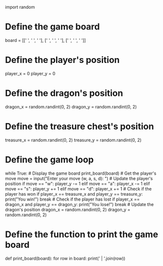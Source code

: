 import random
# Define the game board
board = [[' ', ' ', ' '], [' ', ' ', ' '], [' ', ' ', ' ']]
# Define the player's position
player_x = 0
player_y = 0
# Define the dragon's position
dragon_x = random.randint(0, 2)
dragon_y = random.randint(0, 2)
# Define the treasure chest's position
treasure_x = random.randint(0, 2)
treasure_y = random.randint(0, 2)
# Define the game loop
while True:
    # Display the game board
    print_board(board)
    # Get the player's move
    move = input("Enter your move (w, a, s, d): ")
    # Update the player's position
    if move == "w":
        player_y -= 1
    elif move == "a":
        player_x -= 1
    elif move == "s":
        player_y += 1
    elif move == "d":
        player_x += 1
    # Check if the player has won
    if player_x == treasure_x and player_y == treasure_y:
        print("You win!")
        break
    # Check if the player has lost
    if player_x == dragon_x and player_y == dragon_y:
        print("You lose!")
        break
    # Update the dragon's position
    dragon_x = random.randint(0, 2)
    dragon_y = random.randint(0, 2)
# Define the function to print the game board
def print_board(board):
    for row in board:
        print(' | '.join(row))
